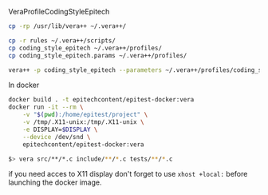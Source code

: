 VeraProfileCodingStyleEpitech

```bash
cp -rp /usr/lib/vera++ ~/.vera++/

cp -r rules ~/.vera++/scripts/
cp coding_style_epitech ~/.vera++/profiles/
cp coding_style_epitech.params ~/.vera++/profiles/

vera++ -p coding_style_epitech --parameters ~/.vera++/profiles/coding_style_epitech.params  src/**/*.c include/**/*.c tests/**/*.c
```

In docker
```bash
docker build . -t epitechcontent/epitest-docker:vera
docker run -it --rm \
    -v "$(pwd):/home/epitest/project" \
    -v /tmp/.X11-unix:/tmp/.X11-unix \
    -e DISPLAY=$DISPLAY \
    --device /dev/snd \
    epitechcontent/epitest-docker:vera

$> vera src/**/*.c include/**/*.c tests/**/*.c
```

if you need acces to X11 display don't forget to use `xhost +local:` before launching the docker image.
